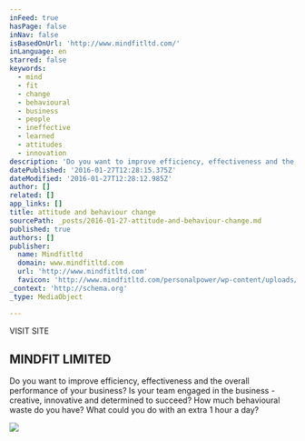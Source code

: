 ```yaml
---
inFeed: true
hasPage: false
inNav: false
isBasedOnUrl: 'http://www.mindfitltd.com/'
inLanguage: en
starred: false
keywords:
  - mind
  - fit
  - change
  - behavioural
  - business
  - people
  - ineffective
  - learned
  - attitudes
  - innovation
description: 'Do you want to improve efficiency, effectiveness and the overall performance of your business? Is your team engaged in the business - creative, innovative and determined to succeed? How much behavioural waste do you have? What could you do with an extra 1 hour a day?'
datePublished: '2016-01-27T12:28:15.375Z'
dateModified: '2016-01-27T12:28:12.985Z'
author: []
related: []
app_links: []
title: attitude and behaviour change
sourcePath: _posts/2016-01-27-attitude-and-behaviour-change.md
published: true
authors: []
publisher:
  name: Mindfitltd
  domain: www.mindfitltd.com
  url: 'http://www.mindfitltd.com'
  favicon: 'http://www.mindfitltd.com/personalpower/wp-content/uploads/2012/06/Get-Mind-Fit-For-Success.png'
_context: 'http://schema.org'
_type: MediaObject

---
```

VISIT SITE

<article style=""><h1>MINDFIT LIMITED</h1><p>Do you want to improve efficiency, effectiveness and the overall performance of your business? Is your team engaged in the business - creative, innovative and determined to succeed? How much behavioural waste do you have? What could you do with an extra 1 hour a day?</p><img src="https://s3-us-west-2.amazonaws.com/the-grid-img/p/2f5f5bd4aebadcc07e7911c0182a9d1692d573d0.jpg" /></article>
